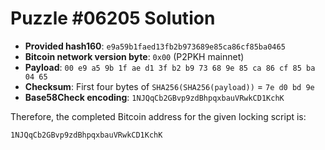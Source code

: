 # Puzzle #06205 Solution

- **Provided hash160**: `e9a59b1faed13fb2b973689e85ca86cf85ba0465`
- **Bitcoin network version byte**: `0x00` (P2PKH mainnet)
- **Payload**: `00 e9 a5 9b 1f ae d1 3f b2 b9 73 68 9e 85 ca 86 cf 85 ba 04 65`
- **Checksum**: First four bytes of `SHA256(SHA256(payload))` = `7e d0 bd 9e`
- **Base58Check encoding**: `1NJQqCb2GBvp9zdBhpqxbauVRwkCD1KchK`

Therefore, the completed Bitcoin address for the given locking script is:

```
1NJQqCb2GBvp9zdBhpqxbauVRwkCD1KchK
```
